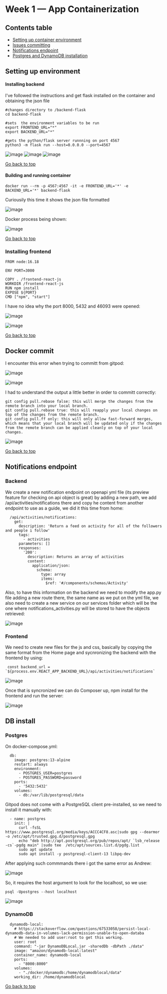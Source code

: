 # Week 1 — App Containerization

## Contents table

- [Setting up container environment](#setting-up-environment)
- [Issues committing](#docker-commit)
- [Notifications endpoint](#notifications-endpoint)
- [Postgres and DynamoDB installation](#db-install)

## Setting up environment

#### Installing backend

I've followed the instructions and get flask installed on the container and obtaining the json file

```
#changes directory to /backend-flask
cd backend-flask

#sets  the environment variables to be run
export FRONTEND_URL="*"
export BACKEND_URL="*"

#gets the python/flask server runnning on port 4567
python3 -m flask run --host=0.0.0.0 --port=4567

```
![image](https://user-images.githubusercontent.com/49325152/220764000-9e92a6cf-b84b-4f13-b309-54dadfa04607.png)
![image](https://user-images.githubusercontent.com/49325152/220764152-45cb0f1f-7c10-4f28-9ec0-4700b533419d.png)
![image](https://user-images.githubusercontent.com/49325152/220764754-66187c42-ac6c-4d3c-9868-798116232b06.png)

[Go back to top](#contents-table)

#### Building and running container

```
docker run --rm -p 4567:4567 -it -e FRONTEND_URL='*' -e BACKEND_URL='*' backend-flask
```
Curiousily this time it shows the json file formatted

![image](https://user-images.githubusercontent.com/49325152/220776910-906b9593-8c4b-4e79-a671-5462ce4f53e4.png)

Docker process being shown:

![image](https://user-images.githubusercontent.com/49325152/220776930-23a36cab-111a-4ba4-adca-75dde12a1bb4.png)

[Go back to top](#contents-table)

### Installing frontend

```
FROM node:16.18

ENV PORT=3000

COPY . /frontend-react-js
WORKDIR /frontend-react-js
RUN npm install
EXPOSE ${PORT}
CMD ["npm", "start"]
```

I have no idea why the port 8000, 5432 and 46093 were opened:

![image](https://user-images.githubusercontent.com/49325152/220785781-292f5fa4-5381-45bf-ab6c-074854a27ca8.png)

![image](https://user-images.githubusercontent.com/49325152/220786496-189c2f7d-e127-48e8-8314-7a1317450353.png)

[Go back to top](#contents-table)

## Docker commit 

I encounter this error when trying to committ from gitpod:

![image](https://user-images.githubusercontent.com/49325152/220798269-3676369b-86f2-48d1-bde3-4c0693f710e7.png)

![image](https://user-images.githubusercontent.com/49325152/220798671-d7d2d5c6-8aad-4fd1-a227-1895a7bd8f2e.png)

I had to understand the output a little better in order to committ correctly:

    git config pull.rebase false: this will merge the changes from the remote branch into your local branch.
    git config pull.rebase true: this will reapply your local changes on top of the changes from the remote branch.
    git config pull.ff only: this will only allow fast-forward merges, which means that your local branch will be updated only if the changes from the remote branch can be applied cleanly on top of your local changes.

![image](https://user-images.githubusercontent.com/49325152/220798206-2f58f745-c99c-46a9-ae39-31472b91e03d.png)

[Go back to top](#contents-table)

## Notifications endpoint

### Backend
We create a new notification endpoint on openapi yml file (its preview feature for checking on api object is great) by adding a new path, we add /api/activities/notifications there and copy he content from another endpoint to use as a guide, we did it this time from home:

```
  /api/activities/notifications:
    get:
      description: 'Return a feed on activity for all of the followers and people i follow'
      tags:
        - activities
      parameters: []
      responses:
        '200':
          description: Returns an array of activities
          content:
            application/json:
              schema:
                type: array
                items:
                  $ref: '#/components/schemas/Activity'

```
Also, to have this information on the backend we need to modify the app.py file adding a new route there, the same name as we put on the yml file, we also need to create a new service on our services folder which will be the one where notifications_activities.py will be stored to have the objects retrieved:

![image](https://user-images.githubusercontent.com/49325152/220805859-49f5e077-5d86-4aae-83d5-175a6f1b1249.png)

### Frontend

We need to create new files for the js and css, basically by copying the same format from the Home page and sycnronizing the backend with the frontend by using:

```
 const backend_url = `${process.env.REACT_APP_BACKEND_URL}/api/activities/notifications`
```

![image](https://user-images.githubusercontent.com/49325152/220806610-cd6213d1-30d3-4274-b975-1b68e5317498.png)

Once that is syncronized we can do Composer up, npm install for the frontend and run the server:

![image](https://user-images.githubusercontent.com/49325152/221374352-ae26322a-a88a-4686-b135-74b1f4691d39.png)

## DB install

### Postgres

On docker-compose.yml:

````
  db:
    image: postgres:13-alpine
    restart: always
    environment:
      - POSTGRES_USER=postgres
      - POSTGRES_PASSWORD=password
    ports:
      - '5432:5432'
    volumes: 
      - db:/var/lib/postgresql/data
````

Gitpod does not come with a PostgreSQL client pre-installed, so we need to install it manually with:

````
  - name: postgres
    init: |
      curl -fsSL https://www.postgresql.org/media/keys/ACCC4CF8.asc|sudo gpg --dearmor -o /etc/apt/trusted.gpg.d/postgresql.gpg
      echo "deb http://apt.postgresql.org/pub/repos/apt/ `lsb_release -cs`-pgdg main" |sudo tee  /etc/apt/sources.list.d/pgdg.list
      sudo apt update
      sudo apt install -y postgresql-client-13 libpq-dev
````

After applying such commmands there i got the same error as Andrew:

![image](https://user-images.githubusercontent.com/49325152/221387313-16a65990-a754-48bc-a5db-572c446d1eb8.png)

So, it requires the host argument to look for the localhost, so we use:
````
psql -Upostgres --host localhost
````

![image](https://user-images.githubusercontent.com/49325152/221387748-65052dee-14c4-4c0e-9425-c861bccd366c.png)

### DynamoDB

````
  dynamodb-local:
    # https://stackoverflow.com/questions/67533058/persist-local-dynamodb-data-in-volumes-lack-permission-unable-to-open-databa
    # We needed to add user:root to get this working.
    user: root
    command: "-jar DynamoDBLocal.jar -sharedDb -dbPath ./data"
    image: "amazon/dynamodb-local:latest"
    container_name: dynamodb-local
    ports:
      - "8000:8000"
    volumes:
      - "./docker/dynamodb:/home/dynamodblocal/data"
    working_dir: /home/dynamodblocal
````

[Go back to top](#contents-table)

